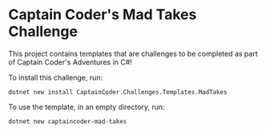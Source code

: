 # Captain Coder's Mad Takes Challenge

This project contains templates that are challenges to be completed as part of
Captain Coder's Adventures in C#!

To install this challenge, run: 

`dotnet new install CaptainCoder.Challenges.Templates.MadTakes`

To use the template, in an empty directory, run:

`dotnet new captaincoder-mad-takes`
